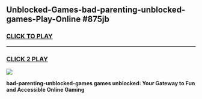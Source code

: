 
## Unblocked-Games-bad-parenting-unblocked-games-Play-Online #875jb
<h3>
<a href="https://news.freeplayer.one?title=bad-parenting-unblocked-games&ref=3">CLICK TO PLAY</a></h3>
<hr>

<h3>
<a href="https://news.freeplayer.one?title=bad-parenting-unblocked-games&ref=3">CLICK 2 PLAY</a>
  
</h3>

<a href="https://news.freeplayer.one?title=bad-parenting-unblocked-games&ref=3"><img src="https://clearcache.store/games.png"></a>


**bad-parenting-unblocked-games games unblocked: Your Gateway to Fun and Accessible Online Gaming**
